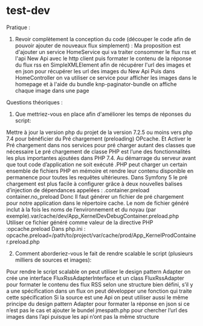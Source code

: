 test-dev
========



Pratique : 
1. Revoir complètement la conception du code (découper le code afin de pouvoir ajouter de nouveaux flux simplement) :
Ma proposition est d'ajouter un service HomeService qui va traiter consommer le flux rss et l'api New Api avec le http client 
puis formater le contenu de la réponse du flux rss en  SimpleXMLElement afin de récupérer l'url des images et  en json  pour récupérer les url des images du New Api
Puis dans HomeController on va utiliser ce service pour afficher les images dans le homepage et à l'aide du bundle knp-paginator-bundle on affiche chaque image dans une page


Questions théoriques : 
1. Que mettriez-vous en place afin d'améliorer les temps de réponses du script:

Mettre à jour la version php du projet de la version 7.2.5  ou moins vers php 7.4 pour bénéficier du Pré chargement (preloading) OPcache. Et Activer le Pré chargement dans nos services pour pré charger autant des classes que nécessaire
Le pré chargement de classe PHP est l’une des fonctionnalités les plus importantes ajoutées dans PHP 7.4. Au démarrage du serveur avant que tout code d’application ne soit exécuté .PHP peut charger un certain ensemble de fichiers PHP en mémoire et rendre leur contenu disponible en permanence pour toutes les requêtes ultérieures.
Dans Symfony 5 le pré chargement est plus facile à configurer grâce à deux nouvelles balises d’injection de dépendances appelées :
  .container.preload  container.no_preload
Donc Il faut générer un fichier de pré chargement pour notre application dans le répertoire cache.  Le nom de fichier généré inclut à la fois les noms de l’environnement et du noyau (par exemple).var/cache/dev/App_KernelDevDebugContainer.preload.php
Utiliser  ce fichier généré comme valeur de la directive PHP :opcache.preload
Dans php.ini :      opcache.preload=/path/to/project/var/cache/prod/App_KernelProdContainer.preload.php


2. Comment aborderiez-vous le fait de rendre scalable le script (plusieurs milliers de sources et images):

Pour rendre  le script  scalable on peut utiliser le design pattern Adapter on crée une interface FluxRssAdapterInterface et un class FluxRssAdapter pour formater le contenu des flux RSS selon une structure bien défini, s’il y a une spécification dans un flux on peut développer une fonction qui  traite cette spécification
Si la source est une Api on peut utiliser aussi  le même principe  du design pattern Adapter pour formater la réponse  en json si ce n’est pas le cas et ajouter   le bundel jmespath.php pour chercher l’url des images dans l’api puisque les api  n’ont pas la même structure 

